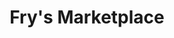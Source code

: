 ---
title: "Fry's Marketplace"
url: /surprise/frys-marketplace-west-waddell-road/
shop: supermarket
---
